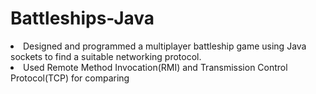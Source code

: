 # Battleships-Java
<li>     Designed and programmed a multiplayer battleship game using Java sockets to find a suitable networking protocol.

<li>     Used Remote Method Invocation(RMI) and Transmission Control Protocol(TCP) for comparing
